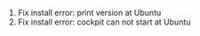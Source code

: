 1. Fix install error: print version at Ubuntu
2. Fix install error: cockpit can not start at Ubuntu
